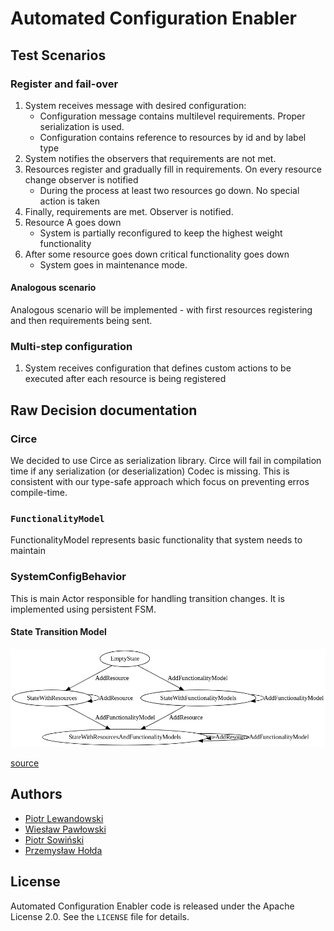 # Automated Configuration Enabler

## Test Scenarios

### Register and fail-over

1. System receives message with desired configuration:
    - Configuration message contains multilevel requirements. Proper serialization is used.
    - Configuration contains reference to resources by id and by label type
2. System notifies the observers that requirements are not met.
3. Resources register and gradually fill in requirements. On every resource change observer is notified
    - During the process at least two resources go down. No special action is taken
4. Finally, requirements are met. Observer is notified.
5. Resource A goes down
    - System is partially reconfigured to keep the highest weight functionality
6. After some resource goes down critical functionality goes down
    - System goes in maintenance mode.

#### Analogous scenario

Analogous scenario will be implemented - with first resources registering and then requirements being sent.

### Multi-step configuration

1. System receives configuration that defines custom actions to be executed after each resource is being registered

## Raw Decision documentation

### Circe

We decided to use Circe as serialization library. Circe will fail in compilation time if
any serialization (or deserialization) Codec is missing.
This is consistent with our type-safe approach which focus on preventing erros compile-time.

### `FunctionalityModel`

FunctionalityModel represents basic functionality that system needs to maintain

### SystemConfigBehavior

This is main Actor responsible for handling transition changes.
It is implemented using persistent FSM.

#### State Transition Model

![state transitions](./documentation_resources/transitions_FSM.png)

[source](https://bit.ly/3kVQfmB)

## Authors

- [Piotr Lewandowski](mailto:piotr.lewandowski@ibspan.waw.pl)
- [Wiesław Pawłowski](mailto:wieslaw.pawlowski@ibspan.waw.pl)
- [Piotr Sowiński](mailto:piotr.sowinski@ibspan.waw.pl)
- [Przemysław Hołda](mailto:przemyslaw.holda@ibspan.waw.pl)

## License

Automated Configuration Enabler code is released under the Apache License 2.0. See the `LICENSE` file for details.
